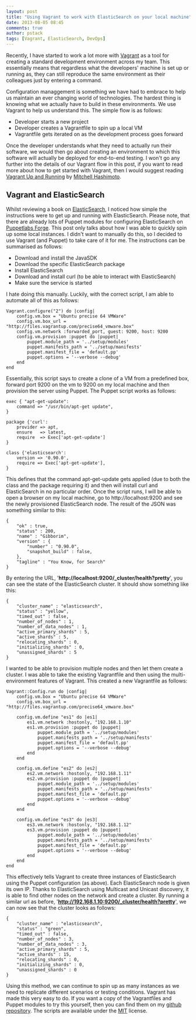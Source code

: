 ```yaml
---
layout: post
title: "Using Vagrant to work with ElasticSearch on your local machine"
date: 2013-08-05 08:45
comments: true
author: pstack
tags: [Vagrant, ElasticSearch, DevOps]
---
```

Recently, I have started to work a lot more with [Vagrant](http://www.vagrantup.com/) as a tool for creating a standard development environment across my team. This essentially means that regardless what the developers' machine is set up or running as, they can still reproduce the same environment as their colleagues just by entering a command. 

Configuration managgement is something we have had to embrace to help us maintain an ever changing world of technologies. The hardest thing is knowing what we actually have to build in these environments. We use Vagrant to help us understand this. The simple flow is as follows:

* Developer starts a new project
* Developer creates a Vagrantfile to spin up a local VM
* Vagrantfile gets iterated on as the development process goes forward

Once the developer understands what they need to actually run their software, we would then go about creating an environment to which this software will actually be deployed for end-to-end testing. I won't go any further into the details of our Vagrant flow in this post, if you want to read more about how to get started with Vagrant, then I would suggest reading [Vagrant Up and Running](http://shop.oreilly.com/product/0636920026358.do) by [Mitchell Hashimoto](https://twitter.com/mitchellh).

Vagrant and ElasticSearch
--

Whilst reviewing a book on [ElasticSearch](http://www.elasticsearch.org/), I noticed how simple the instructions were to get up and running with ElasticSearch. Please note, that there are already lots of Puppet modules for configuring ElasticSearch on [Puppetlabs Forge](http://forge.puppetlabs.com/modules?q=elasticsearch). This post only talks about how I was able to quickly spin up some local instances. I didn't want to manually do this, so I decided to use Vagrant (and Puppet) to take care of it for me. The instructions can be summarised as follows:

* Download and install the JavaSDK
* Download the specific ElasticSearch package
* Install ElasticSearch
* Download and install curl (to be able to interact with ElasticSearch)
* Make sure the service is started

I hate doing this manually. Luckily, with the correct script, I am able to automate all of this as follows:

    Vagrant.configure("2") do |config|
        config.vm.box = "Ubuntu precise 64 VMWare"
        config.vm.box_url = "http://files.vagrantup.com/precise64_vmware.box"
        config.vm.network :forwarded_port, guest: 9200, host: 9200
        config.vm.provision :puppet do |puppet|
            puppet.module_path = '../setup/modules'
            puppet.manifests_path = '../setup/manifests'
            puppet.manifest_file = 'default.pp'
            puppet.options = '--verbose --debug'
        end
    end
    
Essentially, this script says to create a clone of a VM from a predefined box, forward port 9200 on the vm to 9200 on my local machine and then provision the server using Puppet. The Puppet script works as follows:

    exec { "apt-get-update":
        command => "/usr/bin/apt-get update",
    }

    package {'curl':
        provider => apt,
        ensure   => latest,
        require  => Exec['apt-get-update']
    }

    class {'elasticsearch':
        version => '0.90.0',
        require => Exec['apt-get-update'],
    }
    
This defines that the command apt-get-update gets applied (due to both the class and the package requiring it) and then will install curl and ElasticSearch in no particular order. Once the script runs, I will be able to open a browser on my local machine, go to http://localhost:9200 and see the newly provisioned ElasticSearch node. The result of the JSON was something similar to this:

    {
	    "ok" : true,
	    "status" : 200,
	    "name" : "Gibborim",
	    "version" : {
		    "number" : "0.90.0",
		    "snapshot_build" : false,
	    },
	    "tagline" : "You Know, for Search"
    }
    
By entering the URL, '**http://localhost:9200/_cluster/health?pretty**', you can see the state of the ElasticSearch cluster. It should show something like this:

	{
  		"cluster_name" : "elasticsearch",
  		"status" : "yellow",
  		"timed_out" : false,
  		"number_of_nodes" : 1,              
  		"number_of_data_nodes" : 1,         
  		"active_primary_shards" : 5,        
  		"active_shards" : 5,                
  		"relocating_shards" : 0,            
  		"initializing_shards" : 0,          
  		"unassigned_shards" : 5             
	}

I wanted to be able to provision multiple nodes and then let them create a cluster. I was able to take the existing Vagrantfile and then using the multi-environment features of Vagrant. This created a new Vagrantfile as follows:

    Vagrant::Config.run do |config|
        config.vm.box = "Ubuntu precise 64 VMWare"
        config.vm.box_url = "http://files.vagrantup.com/precise64_vmware.box"

        config.vm.define "es1" do |es1|
            es1.vm.network :hostonly, "192.168.1.10"
            es1.vm.provision :puppet do |puppet|
                puppet.module_path = '../setup/modules'
                puppet.manifests_path = '../setup/manifests'
                puppet.manifest_file = 'default.pp'
                puppet.options = '--verbose --debug'
            end
    	end

    	config.vm.define "es2" do |es2|
        	es2.vm.network :hostonly, "192.168.1.11"
        	es2.vm.provision :puppet do |puppet|
            	puppet.module_path = '../setup/modules'
            	puppet.manifests_path = '../setup/manifests'
            	puppet.manifest_file = 'default.pp'
            	puppet.options = '--verbose --debug'
        	end
    	end

    	config.vm.define "es3" do |es3|
        	es3.vm.network :hostonly, "192.168.1.12"
        	es3.vm.provision :puppet do |puppet|
            	puppet.module_path = '../setup/modules'
            	puppet.manifests_path = '../setup/manifests'
            	puppet.manifest_file = 'default.pp'
            	puppet.options = '--verbose --debug'
        	end
    	end
	end
	
This effectively tells Vagrant to create three instances of ElasticSearch using the Puppet configuration (as above). Each ElasticSearch node is given its own IP. Thanks to ElasticSearch using Multicast and Unicast discovery, it is able to find other nodes on the network and create a cluster. By running a similar url as before, '**http://192.168.1.10:9200/_cluster/health?pretty**', we can now see that the cluster looks as follows:

	{
  		"cluster_name" : "elasticsearch",
  		"status" : "green",
  		"timed_out" : false,
  		"number_of_nodes" : 3,              
  		"number_of_data_nodes" : 3,         
  		"active_primary_shards" : 5,        
  		"active_shards" : 15,                
  		"relocating_shards" : 0,            
  		"initializing_shards" : 0,          
  		"unassigned_shards" : 0             
	}
	
Using this method, we can continue to spin up as many instances as we need to replicate different scenarios or testing conditions. Vagrant has made this very easy to do. If you want a copy of the Vagrantfiles and Puppet modules to try this yourself, then you can find them on my [github repository](https://github.com/stack72/vagrant-examples/tree/master/elasticsearch). The scripts are available under the [MIT](http://opensource.org/licenses/MIT) license. 